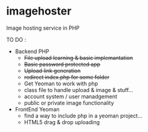 imagehoster
===========

Image hosting service in PHP

TO DO :
  - Backend PHP
    - ~~File upload learning & basic implemantation~~
    - ~~Basic password protected app~~
    - ~~Upload link generation~~
    - ~~redirect index.php for some folder~~
    - Get Yeoman to work with php
    - class file to handle upload & image & stuff...
    - account system / user manadgement
    - public or private image functionality
  - FrontEnd Yeoman
    - find a way to include php in a yeoman project...
    - HTML5 drag & drop uploading
